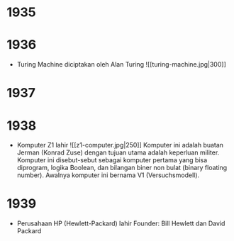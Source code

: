 # 1935
# 1936
- Turing Machine diciptakan oleh Alan Turing
	![[turing-machine.jpg|300]]
# 1937
# 1938
- Komputer Z1 lahir
	![[z1-computer.jpg|250]]
	Komputer ini adalah buatan Jerman (Konrad Zuse) dengan tujuan utama adalah keperluan militer. Komputer ini disebut-sebut sebagai komputer pertama yang bisa diprogram, logika Boolean, dan bilangan biner non bulat (binary floating number). 
	Awalnya komputer ini bernama V1 (Versuchsmodell).
# 1939
- Perusahaan HP (Hewlett-Packard) lahir
	Founder: Bill Hewlett dan David Packard